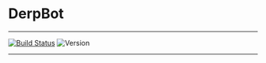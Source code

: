 # **DerpBot**
-----
[![Build Status](https://travis-ci.com/Justin2528/DerpBot.svg?branch=master)](https://travis-ci.com/Justin2528/DerpBot) 
![Version](https://img.shields.io/badge/Version-1.1.0-blue.svg)


-----
